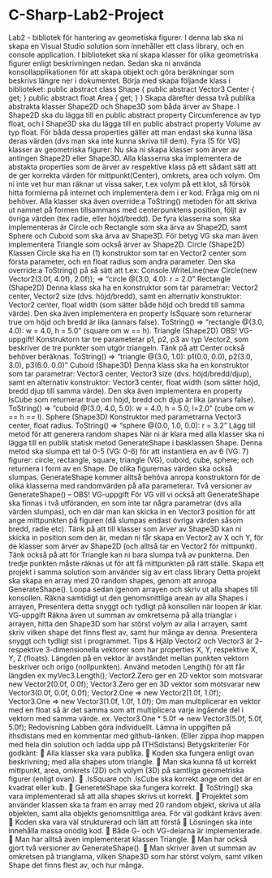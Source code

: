 # C-Sharp-Lab2-Project
Lab2 - bibliotek för hantering av geometiska figurer.
I denna lab ska ni skapa en Visual Studio solution som innehåller ett class library,
och en console application. I biblioteket ska ni skapa klasser för olika geometriska
figurer enligt beskrivningen nedan. Sedan ska ni använda konsollapplikationen för
att skapa objekt och göra beräkningar som beskrivs längre ner i dokumentet.
Börja med skapa följande klass i biblioteket:
public abstract class Shape
 {
 public abstract Vector3 Center { get; }
 public abstract float Area { get; }
}
Skapa därefter dessa två publika abstrakta klasser Shape2D och Shape3D som
båda ärver av Shape. I Shape2D ska du lägga till en public abstract property
Circumference av typ float, och i Shape3D ska du lägga till en public abstract
property Volume av typ float. För båda dessa properties gäller att man endast ska
kunna läsa deras värden (dvs man ska inte kunna skriva till dem).
Fyra (5 för VG) klasser av geometriska figurer:
Nu ska ni skapa klasser som ärver av antingen Shape2D eller Shape3D. Alla
klasserna ska implementera de abstakta properties som de ärver av respektive
klass på ett sådant sätt att de ger korrekta värden för mittpunkt(Center), omkrets,
area och volym.
Om ni inte vet hur man räknar ut vissa saker, t.ex volym på ett klot, så försök hitta
formlerna på internet och implementera dem i er kod. Fråga mig om ni behöver.
Alla klasser ska även override:a ToString() metoden för att skriva ut namnet på
formen tillsammans med centerpunktens position, följt av övriga värden (tex
radie, eller höjd/bredd). 
De fyra klasserna som ska implementeras är Circle och Rectangle som ska ärva av
Shape2D, samt Sphere och Cuboid som ska ärva av Shape3D.
För betyg VG ska man även implementera Triangle som också ärver av Shape2D.
Circle (Shape2D)
Klassen Circle ska ha en (1) konstruktor som tar en Vector2 center som första
parameter, och en float radius som andra parameter. Den ska override:a
ToString() på så sätt att t.ex:
Console.WriteLine(new Circle(new Vector2(3.0f, 4.0f), 2.0f));
=> “circle @(3.0, 4.0): r = 2.0”
Rectangle (Shape2D)
Denna klass ska ha en konstruktor som tar parametrar: Vector2 center, Vector2
size (dvs. höjd/bredd), samt en alternativ konstruktor: Vector2 center, float width
(som sätter både höjd och bredd till samma värde).
Den ska även implementera en property IsSquare som returnerar true om höjd
och bredd är lika (annars false).
ToString() => “rectangle @(3.0, 4.0): w = 4.0, h = 5.0” (square om w == h).
Triangle (Shape2D) OBS! VG-uppgift!
Konstruktorn tar tre parameterar p1, p2, p3 av typ Vector2, som beskriver de tre
punkter som utgör triangeln. Tänk på att Center också behöver beräknas.
ToString() => “triangle @(3.0, 1.0): p1(0.0, 0.0), p2(3.0, 3.0), p3(6.0. 0.0)” 
Cuboid (Shape3D)
Denna klass ska ha en konstruktor som tar parametrar: Vector3 center, Vector3
size (dvs. höjd/bredd/djup), samt en alternativ konstruktor: Vector3 center, float
width (som sätter höjd, bredd djup till samma värde).
Den ska även implementera en property IsCube som returnerar true om höjd,
bredd och djup är lika (annars false).
ToString() => “cuboid @(3.0, 4.0, 5.0): w = 4.0, h = 5.0, l=2.0”
 (cube om w == h == l).
Sphere (Shape3D)
Konstruktor med parametrarna Vector3 center, float radius.
ToString() => “sphere @(0.0, 1.0, 0.0): r = 3.2”
Lägg till metod för att generera random shapes
När ni är klara med alla klasser ska ni lägga till en publik statisk metod
GenerateShape i basklassen Shape. Denna metod ska slumpa ett tal 0-5 (VG: 0-6)
för att instantiera en av 6 (VG: 7) figurer: circle, rectangle, square, triangle (VG),
cuboid, cube, sphere; och returnera i form av en Shape.
De olika figurernas värden ska också slumpas. GenerateShape kommer alltså
behöva anropa konstruktorn för de olika klasserna med randomvärden på alla
parameterar.
Två versioner av GenerateShape() – OBS! VG-uppgift
För VG vill vi också att GenerateShape ska finnas i två utföranden, en som inte tar
några parametrar (dvs alla värden slumpas), och en där man kan skicka in en
Vector3 position för att ange mittpunkten på figuren (då slumpas endast övriga
värden såsom bredd, radie etc). Tänk på att till klasser som ärver av Shape3D kan
ni skicka in position som den är, medan ni får skapa en Vector2 av X och Y, för de
klasser som ärver av Shape2D (och alltså tar en Vector2 för mittpunkt). 
Tänk också på att för Triangle kan ni bara slumpa två av punkterna. Den tredje
punkten måste räknas ut för att få mittpunkten på rätt ställe.
Skapa ett projekt i samma solution som använder sig av ert class library
Detta projekt ska skapa en array med 20 random shapes, genom att anropa
GenerateShape(). Loopa sedan igenom arrayen och skriv ut alla shapes till
konsollen.
Räkna samtidigt ut den genomsnittliga arean av alla Shapes i arrayen,
Presentera detta snyggt och tydligt på konsollen när loopen är klar.
VG-uppgift
Räkna även ut summan av omkretserna på alla trianglar i arrayen,
hitta den Shape3D som har störst volym av alla i arrayen,
samt skriv vilken shape det finns flest av, samt hur många av denna.
Presentera snyggt och tydligt sist i programmet.
Tips & Hjälp
Vector2 och Vector3 är 2- respektive 3-dimensionella vektorer som har properties
X, Y, respektive X, Y, Z (floats).
Längden på en vektor är avståndet mellan punkten vektorn beskriver och origo
(nollpunkten). Använd metoden Length() för att får längden ex myVec3.Length();
Vector2.Zero ger en 2D vektor som motsvarar new Vector2(0.0f, 0.0f);
Vector3.Zero ger en 3D vektor som motsvarar new Vector3(0.0f, 0.0f, 0.0f);
Vector2.One => new Vector2(1.0f, 1.0f);
Vector3.One => new Vector3(1.0f, 1.0f, 1.0f);
Om man multiplicerar en vektor med en float så är det samma som att
multiplicera varje ingående del i vektorn med samma värde.
ex. Vector3.One * 5.0f => new Vector3(5.0f, 5.0f, 5.0f); 
Redovisning
Labben göra individuellt.
Lämna in uppgiften på ithsdistans med en kommentar med github-länken.
(Eller zippa ihop mappen med hela din solution och ladda upp på ITHSdistans)
Betygskriterier
För godkänt:
 Alla klasser ska vara publika.
 Koden ska fungera enligt ovan beskrivning; med alla shapes utom triangle.
 Man ska kunna få ut korrekt mittpunkt, area, omkrets (2D) och volym (3D)
på samtliga geometriska figurer (enligt ovan).
 .IsSquare och .IsCube ska korrekt ange om det är en kvadrat eller kub.
 GenereteShape ska fungera korrekt.
 ToString() ska vara implementerad så att alla shapes skrivs ut korrekt.
 Projektet som använder klassen ska ta fram en array med 20 random
objekt, skriva ut alla objekten, samt alla objekts genomsnittliga area.
För väl godkänt krävs även:
 Koden ska vara väl strukturerad och lätt att förstå
 Lösningen ska inte innehålla massa onödig kod.
 Både G- och VG-delarna är implementerade.
 Man har alltså även implementerat klassen Triangle.
 Man har också gjort två versioner av GenerateShape().
 Man skriver även ut summan av omkretsen på trianglarna, vilken Shape3D
som har störst volym, samt vilken Shape det finns flest av, och hur många. 
